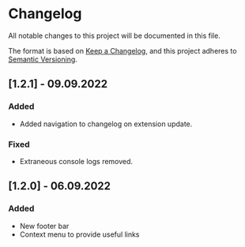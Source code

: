 # Changelog
All notable changes to this project will be documented in this file.

The format is based on [Keep a Changelog](https://keepachangelog.com/en/1.0.0/),
and this project adheres to [Semantic Versioning](https://semver.org/spec/v2.0.0.html).

## [1.2.1] - 09.09.2022

### Added
 - Added navigation to changelog on extension update.

### Fixed
 - Extraneous console logs removed.
## [1.2.0] - 06.09.2022

### Added
  - New footer bar
  - Context menu to provide useful links